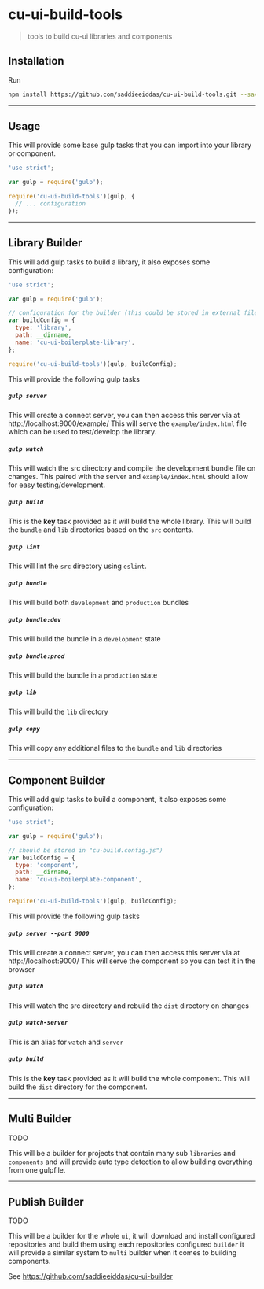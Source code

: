cu-ui-build-tools
=================

> tools to build cu-ui libraries and components

Installation
------------

Run

```sh
npm install https://github.com/saddieeiddas/cu-ui-build-tools.git --save-dev
```

---

Usage
-----

This will provide some base gulp tasks that you can import into your library or component.

```js
'use strict';

var gulp = require('gulp');

require('cu-ui-build-tools')(gulp, {
  // ... configuration
});
```

---

Library Builder
---------------

This will add gulp tasks to build a library, it also exposes some configuration:

```js
'use strict';

var gulp = require('gulp');

// configuration for the builder (this could be stored in external file/module like "cu-build.config.js")
var buildConfig = {
  type: 'library',
  path: __dirname,
  name: 'cu-ui-boilerplate-library',
};

require('cu-ui-build-tools')(gulp, buildConfig);
```

This will provide the following gulp tasks

##### `gulp server`
This will create a connect server, you can then access this server via at http://localhost:9000/example/
This will serve the `example/index.html` file which can be used to test/develop the library.

##### `gulp watch`
This will watch the src directory and compile the development bundle file on changes.
This paired with the server and `example/index.html` should allow for easy testing/development.

##### `gulp build`
This is the **key** task provided as it will build the whole library.
This will build the `bundle` and `lib` directories based on the `src` contents.

##### `gulp lint`
This will lint the `src` directory using `eslint`.

##### `gulp bundle`
This will build both `development` and `production` bundles

##### `gulp bundle:dev`
This will build the bundle in a `development` state

##### `gulp bundle:prod`
This will build the bundle in a `production` state

##### `gulp lib`
This will build the `lib` directory

##### `gulp copy`
This will copy any additional files to the `bundle` and `lib` directories

---

Component Builder
-----------------

This will add gulp tasks to build a component, it also exposes some configuration:

```js
'use strict';

var gulp = require('gulp');

// should be stored in "cu-build.config.js")
var buildConfig = {
  type: 'component',
  path: __dirname,
  name: 'cu-ui-boilerplate-component',
};

require('cu-ui-build-tools')(gulp, buildConfig);
```

This will provide the following gulp tasks

##### `gulp server --port 9000`
This will create a connect server, you can then access this server via at http://localhost:9000/
This will serve the component so you can test it in the browser

##### `gulp watch`
This will watch the src directory and rebuild the `dist` directory on changes

##### `gulp watch-server`
This is an alias for `watch` and `server`

##### `gulp build`
This is the **key** task provided as it will build the whole component.
This will build the `dist` directory for the component.


---

Multi Builder
-------------

TODO

This will be a builder for projects that contain many sub `libraries` and `components` and will provide auto type detection
to allow building everything from one gulpfile.

---

Publish Builder
---------------

TODO

This will be a builder for the whole `ui`, it will download and install configured repositories and build them using each
repositories configured `builder` it will provide a similar system to `multi` builder when it comes to building components.

See https://github.com/saddieeiddas/cu-ui-builder
